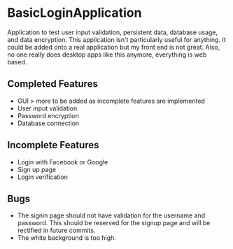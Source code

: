 # BasicLoginApplication

Application to test user input validation, persistent data, database usage, and data encryption. This application isn't particularly useful for anything. It could be added onto a real application but my front end is not great. Also, no one really does desktop apps like this anymore, everything is web based.

Completed Features
------------------
- GUI > more to be added as incomplete features are implemented
- User input validation
- Password encryption
- Database connection

Incomplete Features
-------------------
- Login with Facebook or Google
- Sign up page
- Login verification

Bugs
---
- The signin page should not have validation for the username and password. This should be reserved for the signup page and will be rectified in future commits.
- The white background is too high.
